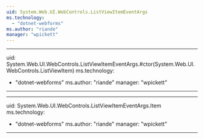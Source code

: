 ```yaml
---
uid: System.Web.UI.WebControls.ListViewItemEventArgs
ms.technology: 
  - "dotnet-webforms"
ms.author: "riande"
manager: "wpickett"
---
```


---
uid: System.Web.UI.WebControls.ListViewItemEventArgs.#ctor(System.Web.UI.WebControls.ListViewItem)
ms.technology: 
  - "dotnet-webforms"
ms.author: "riande"
manager: "wpickett"
---

---
uid: System.Web.UI.WebControls.ListViewItemEventArgs.Item
ms.technology: 
  - "dotnet-webforms"
ms.author: "riande"
manager: "wpickett"
---
